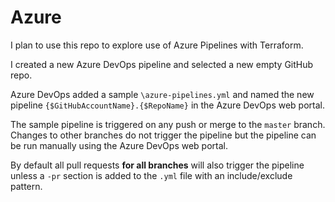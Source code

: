 # Azure
I plan to use this repo to explore use of Azure Pipelines with Terraform.

I created a new Azure DevOps pipeline and selected a new empty GitHub repo. 

Azure DevOps added a sample `\azure-pipelines.yml` and named the new pipeline `{$GitHubAccountName}.{$RepoName}` in the Azure DevOps web portal.

The sample pipeline is triggered on any push or merge to the `master` branch. Changes to other branches do not trigger the pipeline but the pipeline can be run manually using the Azure DevOps web portal.

By default all pull requests **for all branches** will also trigger the pipeline unless a `-pr` section is added to the `.yml` file with an include/exclude pattern.